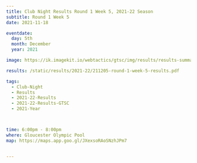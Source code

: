 ```yaml
---
title: Club Night Results Round 1 Week 5, 2021-22 Season
subtitle: Round 1 Week 5
date: 2021-11-18

eventdate:
  day: 5th
  month: December
  year: 2021

image: https://ik.imagekit.io/webtactics/gtsc/img/results/results-summary-5.jpg

results: /static/results/2021-22/211205-round-1-week-5-results.pdf

tags:
  - Club-Night
  - Results
  - 2021-22-Results
  - 2021-22-Results-GTSC
  - 2021-Year



time: 6:00pm - 8:00pm
where: Gloucester Olympic Pool
map: https://maps.app.goo.gl/JXexsoRAoSNzhJPm7


---
```





